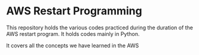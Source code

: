 # AWS Restart Programming
This repository holds the various codes practiced during the duration of the AWS restart program. It holds codes mainly in Python. 

It covers all the concepts we have learned in the AWS 
